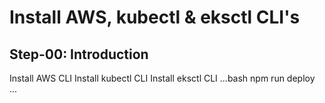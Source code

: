 # Install AWS, kubectl & eksctl CLI's
## Step-00: Introduction
Install AWS CLI
Install kubectl CLI
Install eksctl CLI
...bash
npm run deploy
...
